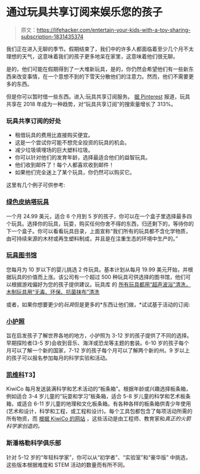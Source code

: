 # 通过玩具共享订阅来娱乐您的孩子

> 原文：<https://lifehacker.com/entertain-your-kids-with-a-toy-sharing-subscription-1831435374>

我们正在进入无聊的季节。假期结束了，我们中的许多人都面临着至少几个月不太理想的天气，这意味着我们的孩子更多地呆在家里，这意味着他们很无聊。



是的，他们可能在假期得到了一大堆新玩具，是的，你仍然会希望他们有一些新东西来改变事情，在一个意想不到的下雪天分散他们的注意力。然而，他们不需要更多的东西。

但是你可以暂时借一些东西。进入:玩具共享订阅服务。 [据 Pinterest](https://newsroom.pinterest.com/en/post/pinterest-100-the-top-trends-for-2019) 报道，玩具共享在 2018 年成为一种趋势，对“玩具共享订阅”的搜索量增长了 313%。

### 玩具共享订阅的好处

*   租借玩具的费用比直接购买便宜。
*   这是一个尝试你可能不想完全投资的玩具的机会。
*   减少垃圾填埋场的巨大塑料垃圾。
*   你可以针对他们的发育年龄，选择最适合他们的益智玩具。
*   他们收到邮件了！每个人都喜欢收到邮件！
*   如果他们完全迷上了某个玩具，你仍然可以购买它。

这里有几个例子可供参考:

### [绿色皮纳塔玩具](https://greenpinatatoys.com)

一个月 24.99 美元，适合 6 个月到 5 岁的孩子，你可以在一个盒子里选择最多四个玩具。选择你的玩具，玩耍，购买任何你舍不得的东西，归还剩下的，等待你的下一个盒子。你可以看看玩具目录，上面宣称“我们所有的玩具都不含化学物质，由可持续来源的木材或再生塑料制成，并且是在注重生态的环境中生产的。”

### [玩具图书馆](https://www.toylibrary.co)

您每月为 10 岁以下的婴儿挑选 2 件玩具。基本计划从每月 19.99 美元开始，并根据玩具的价值而上涨。该公司有一个超过 500 种玩具可供选择的图书馆，他们可以根据游戏偏好为您的孩子提供建议。玩具库 的 [所有玩具都用“超声波浴”清洗，木制玩具用“无毒、环保、抗菌抹布”清洗](https://www.toylibrary.co/toy-library)

或者，如果你想要更少的*玩具*但是更多的*东西让他们做，*试试基于活动的订阅:

### [小护照](https://www.littlepassports.com/)

旨在启发孩子了解世界各地的地方，小护照为 3-12 岁的孩子提供了不同的选择。早期探险者(3-5 岁)会收到音乐、海洋或恐龙等主题的套装。6-10 岁的孩子每个月可以了解一个新的国家，7-12 岁的孩子每个月可以了解两个新的州。9 岁以上的孩子可以报名参加每月的科学实验和活动。

### [凯维科](https://www.kiwico.com/)T3】

KiwiCo 每月发送装满科学和艺术活动的“板条箱”。根据年龄或兴趣选择板条箱，例如适合 3-4 岁儿童的“玩耍和学习”板条箱，适合 5-8 岁儿童的科学和艺术板条箱，或适合 6-11 岁儿童的地理和文化板条箱。有各种各样的板条箱供青少年使用(艺术和设计，科学和工程，或工程和设计)。每个工具包都包含了每项活动所需的所有物资，而 [根据 KiwiCo 的网站](https://www.kiwico.com/) ，这些活动是由工程师、教育家和*真正的火箭科学家创造的。*

### 斯潘格勒科学俱乐部

针对 5-12 岁的“年轻科学家”，你可以从“初学者”、“实验室”和“豪华版” 中挑选，这些版本根据难度和 STEM 活动的数量而有所不同。